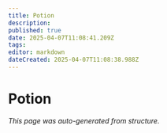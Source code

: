 ```yaml
---
title: Potion
description: 
published: true
date: 2025-04-07T11:08:41.209Z
tags: 
editor: markdown
dateCreated: 2025-04-07T11:08:38.988Z
---
```


# Potion

*This page was auto-generated from structure.*